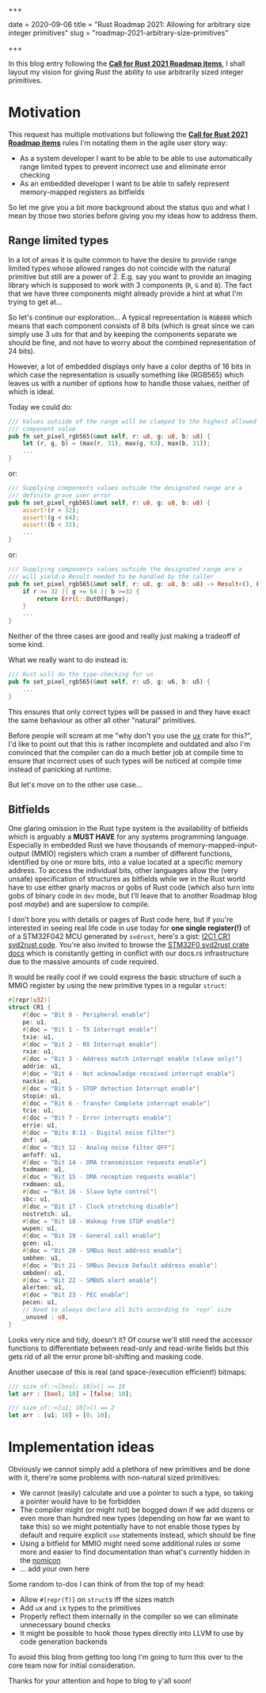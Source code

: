 +++

date = 2020-09-06
title = "Rust Roadmap 2021: Allowing for arbitrary size integer primitives"
slug = "roadmap-2021-arbitrary-size-primitives"

+++

In this blog entry following the **[Call for Rust 2021 Roadmap items]**, I
shall layout my vision for giving Rust the ability to use arbitrarily sized
integer primitives.

<!-- more -->

# Motivation

This request has multiple motivations but following the **[Call for Rust 2021
Roadmap items]** rules I'm notating them in the agile user story way:

* As a system developer I want to be able to be able to use automatically range
  limited types to prevent incorrect use and eliminate error checking
* As an embedded developer I want to be able to safely represent memory-mapped
  registers as bitfields

So let me give you a bit more background about the status quo and what I mean
by those two stories before giving you my ideas how to address them.

## Range limited types

In a lot of areas it is quite common to have the desire to provide range
limited types whose allowed ranges do not coincide with the natural primitive
but still are a power of 2. E.g. say you want to provide an imaging library
which is supposed to work with 3 components (`R`, `G` and `B`). The fact that
we have three components might already provide a hint at what I'm trying to get
at...

So let's continue our exploration... A typical representation is `RGB888` which
means that each component consists of 8 bits (which is great since we can
simply use 3 `u8`s for that and by keeping the components separate we should be
fine, and not have to worry about the combined representation of 24 bits).

However, a lot of embedded displays only have a color depths of 16 bits in which
case the representation is usually something like (RGB565) which leaves us with
a number of options how to handle those values, neither of which is ideal.

Today we could do:

```Rust
/// Values outside of the range will be clamped to the highest allowed
/// component value
pub fn set_pixel_rgb565(&mut self, r: u8, g: u8, b: u8) {
    let (r, g, b) = (max(r, 31), max(g, 63), max(b, 31));
    ...
}
```

or:


```Rust
/// Supplying components values outside the designated range are a
/// definite grave user error
pub fn set_pixel_rgb565(&mut self, r: u8, g: u8, b: u8) {
    assert!(r < 32);
    assert!(g < 64);
    assert!(b < 32);
    ...
}
```

or:

```Rust
/// Supplying components values outside the designated range are a
/// will yield a Result needed to be handled by the caller
pub fn set_pixel_rgb565(&mut self, r: u8, g: u8, b: u8) -> Result<(), E> {
    if r >= 32 || g >= 64 || b >=32 {
        return Err(E::OutOfRange);
    }
    ...
}
```

Neither of the three cases are good and really just making a tradeoff of some kind.

What we really want to do instead is:

```Rust
/// Rust will do the type-checking for us
pub fn set_pixel_rgb565(&mut self, r: u5, g: u6, b: u5) {
    ...
}
```

This ensures that only correct types will be passed in and they have exact the
same behaviour as other all other "natural" primitives.

Before people will scream at me "why don't you use the [ux] crate for this?",
I'd like to point out that this is rather incomplete and outdated and also I'm
convinced that the compiler can do a much better job at compile time to ensure
that incorrect uses of such types will be noticed at compile time instead of
panicking at runtime.

But let's move on to the other use case...

## Bitfields

One glaring omission in the Rust type system is the availability of bitfields
which is arguably a **MUST HAVE** for any systems programming language.
Especially in embedded Rust we have thousands of memory-mapped-input-output
(MMIO) registers which cram a number of different functions, identified by one
or more bits, into a value located at a specific memory address. To access the
individual bits, other languages allow the (very unsafe) specification of
structures as bitfields while we in the Rust world have to use either gnarly
macros or gobs of Rust code (which also turn into gobs of binary code in `dev`
mode, but I'll leave that to another Roadmap blog post *maybe*) and are
superslow to compile.

I don't bore you with details or pages of Rust code here, but if you're
interested in seeing real life code in use today for **one single register(!)**
of of a STM32F042 MCU generated by `svdrust`, here's a gist: [I2C1 CR1 svd2rust code].
You're also invited to browse the [STM32F0 svd2rust crate docs] which is
constantly getting in conflict with our docs.rs infrastructure due to the
massive amounts of code required.

It would be really cool if we could express the basic structure of such a MMIO
register by using the new primitive types in a regular `struct`:

```Rust
#[repr(u32)]
struct CR1 {
    #[doc = "Bit 0 - Peripheral enable"]
    pe: u1,
    #[doc = "Bit 1 - TX Interrupt enable"]
    txie: u1,
    #[doc = "Bit 2 - RX Interrupt enable"]
    rxie: u1,
    #[doc = "Bit 3 - Address match interrupt enable (slave only)"]
    addrie: u1,
    #[doc = "Bit 4 - Not acknowledge received interrupt enable"]
    nackie: u1,
    #[doc = "Bit 5 - STOP detection Interrupt enable"]
    stopie: u1,
    #[doc = "Bit 6 - Transfer Complete interrupt enable"]
    tcie: u1,
    #[doc = "Bit 7 - Error interrupts enable"]
    errie: u1,
    #[doc = "Bits 8:11 - Digital noise filter"]
    dnf: u4,
    #[doc = "Bit 12 - Analog noise filter OFF"]
    anfoff: u1,
    #[doc = "Bit 14 - DMA transmission requests enable"]
    txdmaen: u1,
    #[doc = "Bit 15 - DMA reception requests enable"]
    rxdmaen: u1,
    #[doc = "Bit 16 - Slave byte control"]
    sbc: u1,
    #[doc = "Bit 17 - Clock stretching disable"]
    nostretch: u1,
    #[doc = "Bit 18 - Wakeup from STOP enable"]
    wupen: u1,
    #[doc = "Bit 19 - General call enable"]
    gcen: u1,
    #[doc = "Bit 20 - SMBus Host address enable"]
    smbhen: u1,
    #[doc = "Bit 21 - SMBus Device Default address enable"]
    smbden(: u1,
    #[doc = "Bit 22 - SMBUS alert enable"]
    alerten: u1,
    #[doc = "Bit 23 - PEC enable"]
    pecen: u1,
    // Need to always declare all bits according to `repr` size
    _unused : u8,
}
```

Looks very nice and tidy, doesn't it? Of course we'll still need the accessor
functions to differentiate between read-only and read-write fields but this
gets rid of all the error prone bit-shifting and masking code.

Another usecase of this is real (and space-/execution efficient!) bitmaps:

```Rust
/// size_of::<[bool; 10]>() == 10
let arr : [bool; 10] = [false; 10];

/// size_of::<[u1; 10]>() == 2
let arr : [u1; 10] = [0; 10];
```

# Implementation ideas

Obviously we cannot simply add a plethora of new primitives and be done with
it, there're some problems with non-natural sized primitives:

* We cannot (easily) calculate and use a pointer to such a type, so taking a
  pointer would have to be forbidden
* The compiler might (or might not) be bogged down if we add dozens or even
  more than hundred new types (depending on how far we want to take this) so we
  might potentially have to not enable those types by default and require
  explicit `use` statements instead, which should be fine
* Using a bitfield for MMIO might need some additional rules or some more
  and easier to find documentation than what's currently hidden in the [nomicon]
* ... add your own here

Some random to-dos I can think of from the top of my head:

* Allow `#[repr(T)]` on `struct`s iff the sizes match
* Add `u`x and `i`x types to the primitives
* Properly reflect them internally in the compiler so we can eliminate unnecessary bound checks
* It might be possible to hook those types directly into LLVM to use by code generation backends

To avoid this blog from getting too long I'm going to turn this over to the
core team now for initial consideration.

Thanks for your attention and hope to blog to y'all soon!

[Call for Rust 2021 Roadmap items]: https://blog.rust-lang.org/2020/09/03/Planning-2021-Roadmap.html
[ux]: https://crates.io/crates/ux
[I2C1 CR1 svd2rust code]: https://gist.github.com/therealprof/e0b9c4a811b115d8674c0c2802230ffa
[STM32F0 svd2rust crate docs]: https://docs.rs/stm32f0/0.11.0/stm32f0/
[nomicon]: https://doc.rust-lang.org/nomicon/other-reprs.html
